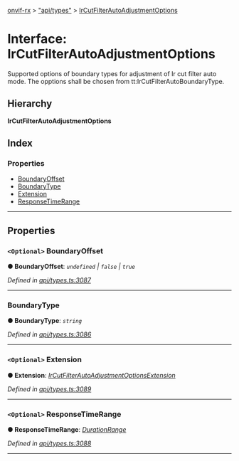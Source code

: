 [onvif-rx](../README.md) > ["api/types"](../modules/_api_types_.md) > [IrCutFilterAutoAdjustmentOptions](../interfaces/_api_types_.ircutfilterautoadjustmentoptions.md)

# Interface: IrCutFilterAutoAdjustmentOptions

Supported options of boundary types for adjustment of Ir cut filter auto mode. The opptions shall be chosen from tt:IrCutFilterAutoBoundaryType.

## Hierarchy

**IrCutFilterAutoAdjustmentOptions**

## Index

### Properties

* [BoundaryOffset](_api_types_.ircutfilterautoadjustmentoptions.md#boundaryoffset)
* [BoundaryType](_api_types_.ircutfilterautoadjustmentoptions.md#boundarytype)
* [Extension](_api_types_.ircutfilterautoadjustmentoptions.md#extension)
* [ResponseTimeRange](_api_types_.ircutfilterautoadjustmentoptions.md#responsetimerange)

---

## Properties

<a id="boundaryoffset"></a>

### `<Optional>` BoundaryOffset

**● BoundaryOffset**: *`undefined` \| `false` \| `true`*

*Defined in [api/types.ts:3087](https://github.com/patrickmichalina/onvif-rx/blob/f117e44/src/api/types.ts#L3087)*

___
<a id="boundarytype"></a>

###  BoundaryType

**● BoundaryType**: *`string`*

*Defined in [api/types.ts:3086](https://github.com/patrickmichalina/onvif-rx/blob/f117e44/src/api/types.ts#L3086)*

___
<a id="extension"></a>

### `<Optional>` Extension

**● Extension**: *[IrCutFilterAutoAdjustmentOptionsExtension](_api_types_.ircutfilterautoadjustmentoptionsextension.md)*

*Defined in [api/types.ts:3089](https://github.com/patrickmichalina/onvif-rx/blob/f117e44/src/api/types.ts#L3089)*

___
<a id="responsetimerange"></a>

### `<Optional>` ResponseTimeRange

**● ResponseTimeRange**: *[DurationRange](_api_types_.durationrange.md)*

*Defined in [api/types.ts:3088](https://github.com/patrickmichalina/onvif-rx/blob/f117e44/src/api/types.ts#L3088)*

___

